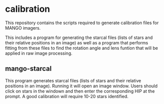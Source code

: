 # calibration
This repository contains the scripts required to generate calibration files for MANGO imagers.

This includes a program for generating the starcal files (lists of stars and their relative positions in an image) as well as a program that performs fitting from these files to find the rotation angle and lens funtion that will be applied in raw image processing.

## mango-starcal
This program generates starcal files (lists of stars and their relative positions in an image).  Running it will open an image window.  Users should click on stars in the windown and then enter the corresponding HIP at the prompt.  A good calibration will require 10-20 stars identified.
